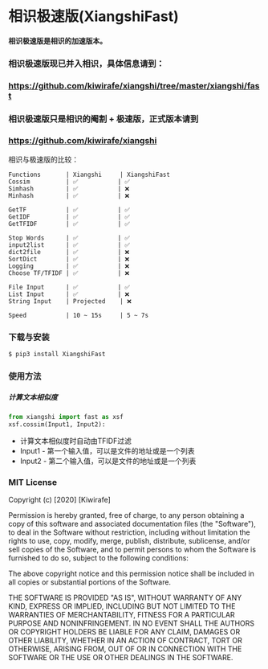 # 相识极速版(XiangshiFast)

#### 相识极速版是相识的加速版本。

### 相识极速版现已并入相识，具体信息请到：
### https://github.com/kiwirafe/xiangshi/tree/master/xiangshi/fast

### 相识极速版只是相识的阉割 + 极速版，正式版本请到
### https://github.com/kiwirafe/xiangshi
相识与极速版的比较：
```
Functions       | Xiangshi     | XiangshiFast 
Cossim          | ✅           | ✅
Simhash         | ✅           | ❌
Minhash         | ✅           | ❌

GetTF           | ✅           | ✅
GetIDF          | ✅           | ✅
GetTFIDF        | ✅           | ✅

Stop Words      | ✅           | ✅
input2list      | ✅           | ✅
dict2file       | ✅           | ❌
SortDict        | ✅           | ❌
Logging         | ✅           | ❌
Choose TF/TFIDF | ✅           | ❌

File Input      | ✅           | ✅
List Input      | ✅           | ❌
String Input    | Projected    | ❌

Speed           | 10 ~ 15s     | 5 ~ 7s
```

### 下载与安装
```sh
$ pip3 install XiangshiFast
```

### 使用方法
##### 计算文本相似度
```py
from xiangshi import fast as xsf
xsf.cossim(Input1, Input2):
```
 - 计算文本相似度时自动由TFIDF过滤
 - Input1 - 第一个输入值，可以是文件的地址或是一个列表
 - Input2 - 第二个输入值，可以是文件的地址或是一个列表

### MIT License
Copyright (c) [2020] [Kiwirafe]

Permission is hereby granted, free of charge, to any person obtaining a copy
of this software and associated documentation files (the "Software"), to deal
in the Software without restriction, including without limitation the rights
to use, copy, modify, merge, publish, distribute, sublicense, and/or sell
copies of the Software, and to permit persons to whom the Software is
furnished to do so, subject to the following conditions:

The above copyright notice and this permission notice shall be included in all
copies or substantial portions of the Software.

THE SOFTWARE IS PROVIDED "AS IS", WITHOUT WARRANTY OF ANY KIND, EXPRESS OR
IMPLIED, INCLUDING BUT NOT LIMITED TO THE WARRANTIES OF MERCHANTABILITY,
FITNESS FOR A PARTICULAR PURPOSE AND NONINFRINGEMENT. IN NO EVENT SHALL THE
AUTHORS OR COPYRIGHT HOLDERS BE LIABLE FOR ANY CLAIM, DAMAGES OR OTHER
LIABILITY, WHETHER IN AN ACTION OF CONTRACT, TORT OR OTHERWISE, ARISING FROM,
OUT OF OR IN CONNECTION WITH THE SOFTWARE OR THE USE OR OTHER DEALINGS IN THE
SOFTWARE.

